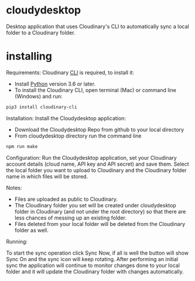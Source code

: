 # cloudydesktop
Desktop application that uses Cloudinary's CLI to automatically sync a local folder to a Cloudinary folder.
# installing
Requirements:
Cloudinary [CLI](https://cloudinary.com/documentation/cloudinary_cli) is required, to install it:
- Install [Python](https://www.python.org) version 3.6 or later.
- To install the Cloudinary CLI, open terminal (Mac) or command line (Windows) and run:
```bash
pip3 install cloudinary-cli
```
Installation:
Install the Cloudydesktop application:
- Download the Cloudydesktop Repo from github to your local directory
- From cloudydesktop directory run the command line
```bash
npm run make
```

Configuration:
Run the Cloudydesktop application, set your Cloudinary account details (cloud name, API key and API secret) and save them.
Select the local folder you want to upload to Cloudinary and the Cloudinary folder name in which files will be stored.

Notes:
- Files are uploaded as public to Cloudinary.
- The Cloudinary folder you set will be created under cloudydesktop folder in Cloudinary (and not under the root directory) so that there are less chances of messing up an existing folder.
- Files deleted from your local folder will be deleted from the Cloudinary folder as well.

Running:

To start the sync operation click Sync Now, if all is well the button will show Sync On and the sync icon will keep rotating. After performing an initial sync the application will continue to monitor changes done to your local folder and it will update the Cloudinary folder with changes automatically.

